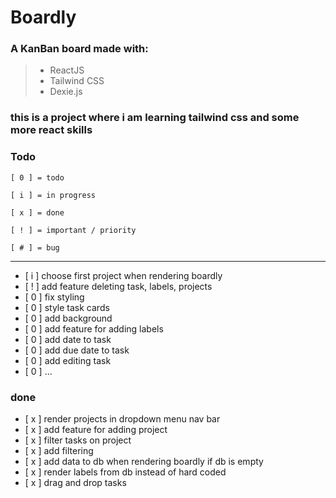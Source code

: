 # Boardly

### A KanBan board made with:

> - ReactJS
> - Tailwind CSS
> - Dexie.js

### this is a project where i am learning tailwind css and some more react skills

### Todo

`[ 0 ] = todo`

`[ i ] = in progress`

`[ x ] = done`

`[ ! ] = important / priority`

`[ # ] = bug`

---

- [ i ] choose first project when rendering boardly
- [ ! ] add feature deleting task, labels, projects
- [ 0 ] fix styling
- [ 0 ] style task cards
- [ 0 ] add background
- [ 0 ] add feature for adding labels
- [ 0 ] add date to task
- [ 0 ] add due date to task
- [ 0 ] add editing task
- [ 0 ] ...

### done

- [ x ] render projects in dropdown menu nav bar
- [ x ] add feature for adding project
- [ x ] filter tasks on project
- [ x ] add filtering
- [ x ] add data to db when rendering boardly if db is empty
- [ x ] render labels from db instead of hard coded
- [ x ] drag and drop tasks
